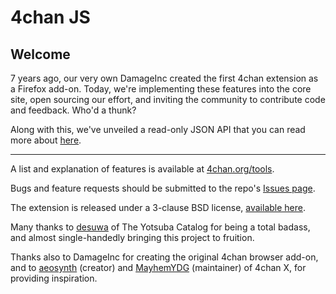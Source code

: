 4chan JS
========

## Welcome ##

7 years ago, our very own DamageInc created the first 4chan extension as a Firefox add-on. Today, we're implementing these features into the core site, open sourcing our effort, and inviting the community to contribute code and feedback. Who'd a thunk?

Along with this, we've unveiled a read-only JSON API that you can read more about [here](https://github.com/4chan/4chan-API).

<hr>

A list and explanation of features is available at [4chan.org/tools](http://www.4chan.org/tools).

Bugs and feature requests should be submitted to the repo's [Issues page](https://github.com/4chan/4chan-JS/issues).

The extension is released under a 3-clause BSD license, [available here](https://github.com/4chan/4chan-JS/blob/master/LICENSE).

Many thanks to [desuwa](https://github.com/desuwa) of The Yotsuba Catalog for being a total badass, and almost single-handedly bringing this project to fruition.

Thanks also to DamageInc for creating the original 4chan browser add-on, and to [aeosynth](https://github.com/aeosynth) (creator) and [MayhemYDG](https://github.com/MayhemYDG) (maintainer) of 4chan X, for providing inspiration.
